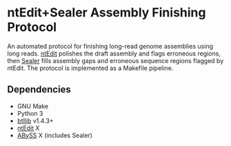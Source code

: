 # ntEdit+Sealer Assembly Finishing Protocol

An automated protocol for finishing long-read genome assemblies using long reads. [ntEdit](https://github.com/bcgsc/ntEdit) polishes the draft assembly and flags erroneous regions, then [Sealer](https://github.com/bcgsc/abyss/tree/master/Sealer) fills assembly gaps and erroneous sequence regions flagged by ntEdit. The protocol is implemented as a Makefile pipeline.

## Dependencies

- GNU Make
- Python 3
- [btllib](https://github.com/bcgsc/btllib) v1.4.3+
- [ntEdit](https://github.com/bcgsc/ntEdit) X
- [ABySS](https://github.com/bcgsc/abyss) X (includes Sealer)